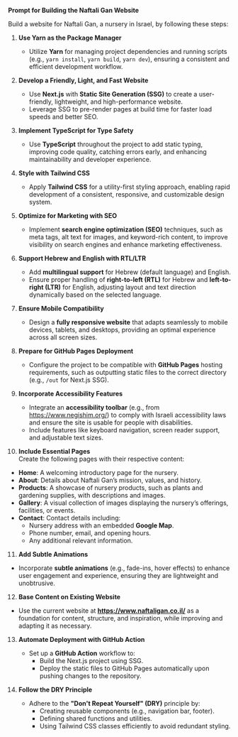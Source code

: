 **Prompt for Building the Naftali Gan Website**

Build a website for Naftali Gan, a nursery in Israel, by following these steps:

1. **Use Yarn as the Package Manager**  
    - Utilize **Yarn** for managing project dependencies and running scripts (e.g., `yarn install`, `yarn build`, `yarn dev`), ensuring a consistent and efficient development workflow.

2. **Develop a Friendly, Light, and Fast Website**  
   - Use **Next.js** with **Static Site Generation (SSG)** to create a user-friendly, lightweight, and high-performance website.  
   - Leverage SSG to pre-render pages at build time for faster load speeds and better SEO.

3. **Implement TypeScript for Type Safety**  
    - Use **TypeScript** throughout the project to add static typing, improving code quality, catching errors early, and enhancing maintainability and developer experience.

4. **Style with Tailwind CSS**  
    - Apply **Tailwind CSS** for a utility-first styling approach, enabling rapid development of a consistent, responsive, and customizable design system.

5. **Optimize for Marketing with SEO**  
   - Implement **search engine optimization (SEO)** techniques, such as meta tags, alt text for images, and keyword-rich content, to improve visibility on search engines and enhance marketing effectiveness.

6. **Support Hebrew and English with RTL/LTR**  
   - Add **multilingual support** for Hebrew (default language) and English.  
   - Ensure proper handling of **right-to-left (RTL)** for Hebrew and **left-to-right (LTR)** for English, adjusting layout and text direction dynamically based on the selected language.

7. **Ensure Mobile Compatibility**  
   - Design a **fully responsive website** that adapts seamlessly to mobile devices, tablets, and desktops, providing an optimal experience across all screen sizes.

8. **Prepare for GitHub Pages Deployment**  
   - Configure the project to be compatible with **GitHub Pages** hosting requirements, such as outputting static files to the correct directory (e.g., `/out` for Next.js SSG).

9. **Incorporate Accessibility Features**  
   - Integrate an **accessibility toolbar** (e.g., from https://www.negishim.org/) to comply with Israeli accessibility laws and ensure the site is usable for people with disabilities.  
   - Include features like keyboard navigation, screen reader support, and adjustable text sizes.

10. **Include Essential Pages**  
   Create the following pages with their respective content:  
   - **Home**: A welcoming introductory page for the nursery.  
   - **About**: Details about Naftali Gan’s mission, values, and history.  
   - **Products**: A showcase of nursery products, such as plants and gardening supplies, with descriptions and images.  
   - **Gallery**: A visual collection of images displaying the nursery’s offerings, facilities, or events.  
   - **Contact**: Contact details including:  
     - Nursery address with an embedded **Google Map**.  
     - Phone number, email, and opening hours.  
     - Any additional relevant information.

11. **Add Subtle Animations**  
   - Incorporate **subtle animations** (e.g., fade-ins, hover effects) to enhance user engagement and experience, ensuring they are lightweight and unobtrusive.

12. **Base Content on Existing Website**  
   - Use the current website at **https://www.naftaligan.co.il/** as a foundation for content, structure, and inspiration, while improving and adapting it as necessary.

13. **Automate Deployment with GitHub Action**  
    - Set up a **GitHub Action** workflow to:  
      - Build the Next.js project using SSG.  
      - Deploy the static files to GitHub Pages automatically upon pushing changes to the repository.

14. **Follow the DRY Principle**  
    - Adhere to the **"Don't Repeat Yourself" (DRY)** principle by:  
      - Creating reusable components (e.g., navigation bar, footer).  
      - Defining shared functions and utilities.  
      - Using Tailwind CSS classes efficiently to avoid redundant styling.
